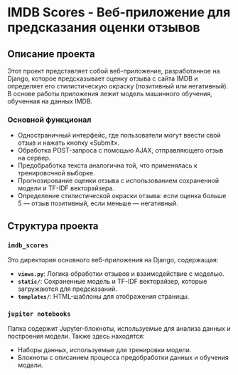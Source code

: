 # IMDB Scores - Веб-приложение для предсказания оценки отзывов

## Описание проекта

Этот проект представляет собой веб-приложение, разработанное на Django, которое предсказывает оценку отзыва с сайта IMDB и определяет его стилистическую окраску (позитивный или негативный). В основе работы приложения лежит модель машинного обучения, обученная на данных IMDB.

### Основной функционал
- Одностраничный интерфейс, где пользователи могут ввести свой отзыв и нажать кнопку «Submit».
- Обработка POST-запроса с помощью AJAX, отправляющего отзыв на сервер.
- Предобработка текста аналогична той, что применялась к тренировочной выборке.
- Прогнозирование оценки отзыва с использованием сохраненной модели и TF-IDF векторайзера.
- Определение стилистической окраски отзыва: если оценка больше 5 — отзыв позитивный, если меньше — негативный.

## Структура проекта

### `imdb_scores`
Это директория основного веб-приложения на Django, содержащая:
- **`views.py`**: Логика обработки отзывов и взаимодействие с моделью.
- **`static/`**: Сохраненные модель и TF-IDF векторайзер, которые загружаются для предсказаний.
- **`templates/`**: HTML-шаблоны для отображения страницы.

### `jupiter notebooks`
Папка содержит Jupyter-блокноты, используемые для анализа данных и построения модели. Также здесь находятся:
- Наборы данных, используемые для тренировки модели.
- Блокноты с описанием процесса предобработки данных и обучения модели.
